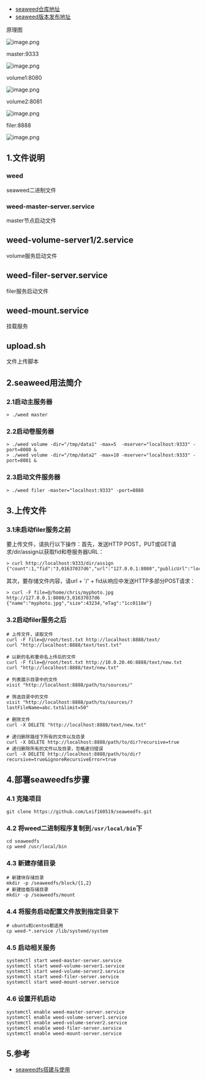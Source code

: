- [seaweed仓库地址](https://github.com/chrislusf/seaweedfs)
- [seaweed版本发布地址](https://github.com/chrislusf/seaweedfs/releases)

原理图

![image.png](images/4.png)

master:9333

![image.png](images/1.png)

volume1:8080

![image.png](images/2.png)

volume2:8081

![image.png](images/3.png)

filer:8888

![image.png](images/5.png)


## 1.文件说明

### weed
seaweed二进制文件

### weed-master-server.service
master节点启动文件

## weed-volume-server1/2.service
volume服务启动文件

## weed-filer-server.service
filer服务启动文件

## weed-mount.service
挂载服务

## upload.sh
文件上传脚本

## 2.seaweed用法简介

### 2.1启动主服务器
```
> ./weed master
```

### 2.2启动卷服务器
```
> ./weed volume -dir="/tmp/data1" -max=5  -mserver="localhost:9333" -port=8080 &
> ./weed volume -dir="/tmp/data2" -max=10 -mserver="localhost:9333" -port=8081 &
```

### 2.3启动文件服务器
```
> ./weed filer -master="localhost:9333" -port=8888
```

## 3.上传文件
### 3.1未启动filer服务之前
要上传文件，请执行以下操作：首先，发送HTTP POST，PUT或GET请求/dir/assign以获取fid和卷服务器URL：
```
> curl http://localhost:9333/dir/assign
{"count":1,"fid":"3,01637037d6","url":"127.0.0.1:8080","publicUrl":"localhost:8080"}
```

其次，要存储文件内容，请url + '/' + fid从响应中发送HTTP多部分POST请求：
```
> curl -F file=@/home/chris/myphoto.jpg http://127.0.0.1:8080/3,01637037d6
{"name":"myphoto.jpg","size":43234,"eTag":"1cc0118e"}
```

### 3.2启动filer服务之后
```
# 上传文件，读取文件
curl -F file=@/root/test.txt http://localhost:8888/text/
curl "http://localhost:8888/text/test.txt"

# 以新的名称重命名上传后的文件
curl -F file=@/root/test.txt http://10.0.20.46:8888/text/new.txt
curl "http://localhost:8888/text/new.txt"

# 列表展示目录中的文件
visit "http://localhost:8888/path/to/sources/"

# 筛选目录中的文件
visit "http://localhost:8888/path/to/sources/?lastFileName=abc.txt&limit=50"

# 删除文件
curl -X DELETE "http://localhost:8888/text/new.txt"

# 递归删除路径下所有的文件以及目录
curl -X DELETE http://localhost:8888/path/to/dir?recursive=true
# 递归删除所有的文件以及目录，忽略递归错误
curl -X DELETE http://localhost:8888/path/to/dir?recursive=true&ignoreRecursiveError=true
```

## 4.部署seaweedfs步骤

### 4.1 克隆项目
```
git clone https://github.com/Leif160519/seaweedfs.git
```

### 4.2 将weed二进制程序复制到`/usr/local/bin`下
```
cd seaweedfs
cp weed /usr/local/bin
```

### 4.3 新建存储目录
```
# 新建块存储目录
mkdir -p /seaweedfs/block/{1,2}
# 新建挂载存储目录
mkdir -p /seaweedfs/mount
```

### 4.4 将服务启动配置文件放到指定目录下
```
# ubuntu和centos都适用
cp weed-*.service /lib/systemd/system
```

### 4.5 启动相关服务
```
systemctl start weed-master-server.service
systemctl start weed-volume-server1.service 
systemctl start weed-volume-server2.service 
systemctl start weed-filer-server.service 
systemctl start weed-mount-server.service
```

### 4.6 设置开机启动
```
systemctl enable weed-master-server.service
systemctl enable weed-volume-server1.service
systemctl enable weed-volume-server2.service
systemctl enable weed-filer-server.service
systemctl enable weed-mount-server.service
```

## 5.参考
- [seaweedfs搭建与使用](https://blog.wangqi.love/articles/seaweedfs/seaweedfs%E6%90%AD%E5%BB%BA%E4%B8%8E%E4%BD%BF%E7%94%A8.html)

